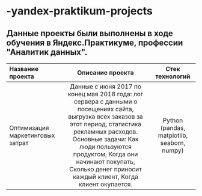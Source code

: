 # -yandex-praktikum-projects

## Данные проекты были выполнены в ходе обучения в Яндекс.Практикуме, профессии "Аналитик данных".




| Название проекта  | Описание проекта  | Стек технологий |
| :---------------- | :---------------:| :---------------:|
|Оптимизация маркетинговых затрат| Данные с июня 2017 по конец мая 2018 года: лог сервера с данными о посещениях сайта, выгрузка всех заказов за этот период, статистика рекламных расходов. Основные задачи: Как люди пользуются продуктом, Когда они начинают покупать, Сколько денег приносит каждый клиент, Когда клиент окупается.| Python (pandas, matplotlib, seaborn, numpy) |
